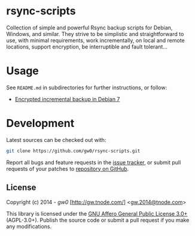 rsync-scripts
=============

Collection of simple and powerful Rsync backup scripts for Debian, Windows, and similar. They strive to be simplistic and straightforward to use, with minimal requirements, work incrementally, on local and remote locations, support encryption, be interruptible and fault tolerant...


Usage
=====

See `README.md` in subdirectories for further instructions, or follow:

- [Encrypted incremental backup in Debian 7](http://gw.tnode.com/debian/encrypted-incremental-backup-in-debian-7/)


Development
===========

Latest sources can be checked out with:

```bash
git clone https://github.com/gw0/rsync-scripts.git
```

Report all bugs and feature requests in the [issue tracker](https://github.com/gw0/rsync-scripts/issues), or submit pull requests of your patches to [repository on GitHub](https://github.com/gw0/rsync-scripts).


License
-------

Copyright (c) 2014 - *gw0* [<http://gw.tnode.com/>] &lt;<gw.2014@tnode.com>&gt;

This library is licensed under the [GNU Affero General Public License 3.0+](LICENSE_AGPL-3.0.txt) (AGPL-3.0+). Publish the source code or submit a pull request if you make any modifications.
